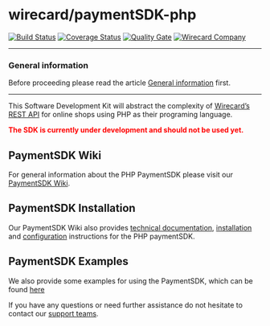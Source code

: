 # wirecard/paymentSDK-php

[![Build Status](https://travis-ci.org/wirecard/paymentSDK-php.svg?branch=master)](https://travis-ci.org/wirecard/paymentSDK-php)
[![Coverage Status](https://coveralls.io/repos/github/wirecard/paymentSDK-php/badge.svg?branch=master)](https://coveralls.io/github/wirecard/paymentSDK-php?branch=master)
[![Quality Gate](https://sonarqube.com/api/badges/gate?key=wirecard-paymentSDK-php)](https://sonarqube.com/dashboard/index/wirecard-paymentSDK-php)
[![Wirecard Company](https://img.shields.io/badge/Wirecard-Company-blue.svg)](https://www.wirecard.com/)

***
### General information 
Before proceeding please read the article [General information](https://github.com/wirecard/paymentSDK-php/wiki/General-information) first.

***

This Software Development Kit will abstract the complexity of [Wirecard’s REST API](https://document-center.wirecard.com) for online shops using PHP as their programing language.

<b style="color: red">The SDK is currently under development and should not be used yet.</b>

## PaymentSDK Wiki

For general information about the PHP PaymentSDK please visit our [PaymentSDK Wiki](https://github.com/wirecard/paymentSDK-php/wiki/General-information). 

## PaymentSDK Installation

Our PaymentSDK Wiki also provides [technical documentation](https://wirecard.github.io/paymentSDK-php/docs), [installation](https://github.com/wirecard/paymentSDK-php/wiki/Installation) and [configuration](https://github.com/wirecard/paymentSDK-php/wiki/Configuration) instructions for the PHP paymentSDK.

## PaymentSDK Examples

We also provide some examples for using the PaymentSDK, which can be found [here](https://wirecard.github.io/paymentSDK-php/examples)

<!---### Supported payment methods:

- Credit Card
- PayPal
- SEPA
- Online bank transfer. (SOFORT)
- paysafecard
- RatePay Installment
- RatePay Invoice
- iDEAL
- eps
- Bancontact--->

If you have any questions or need further assistance do not hesitate to contact our [support teams](https://guides.wirecard.com/support).